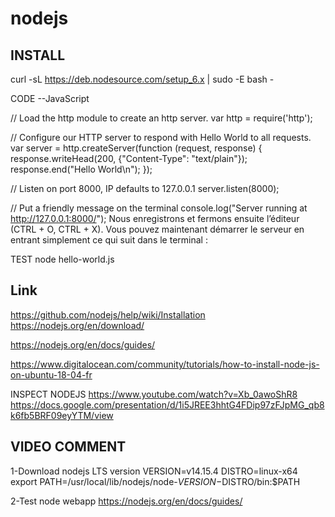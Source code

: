 # nodejs

INSTALL
------
curl -sL https://deb.nodesource.com/setup_6.x | sudo -E bash -



CODE --JavaScript

// Load the http module to create an http server.
var http = require('http');
 
// Configure our HTTP server to respond with Hello World to all requests.
var server = http.createServer(function (request, response) {
  response.writeHead(200, {"Content-Type": "text/plain"});
  response.end("Hello World\n");
});
 
// Listen on port 8000, IP defaults to 127.0.0.1
server.listen(8000);
 
// Put a friendly message on the terminal
console.log("Server running at http://127.0.0.1:8000/");
Nous enregistrons et fermons ensuite l’éditeur (CTRL + O, CTRL + X). Vous pouvez maintenant démarrer le serveur en entrant simplement ce qui suit dans le terminal :


TEST
node hello-world.js



Link 
----
https://github.com/nodejs/help/wiki/Installation
https://nodejs.org/en/download/

https://nodejs.org/en/docs/guides/

https://www.digitalocean.com/community/tutorials/how-to-install-node-js-on-ubuntu-18-04-fr

INSPECT NODEJS
https://www.youtube.com/watch?v=Xb_0awoShR8
https://docs.google.com/presentation/d/1i5JREE3hhtG4FDip97zFJpMG_qb8k6fb5BRF09eyYTM/view

VIDEO COMMENT
-------------
1-Download nodejs LTS version
VERSION=v14.15.4
DISTRO=linux-x64
export PATH=/usr/local/lib/nodejs/node-$VERSION-$DISTRO/bin:$PATH

2-Test node webapp
https://nodejs.org/en/docs/guides/
